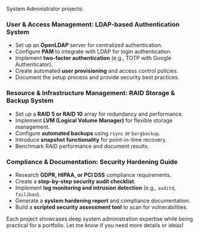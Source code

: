 System Administrator projects:

### **User & Access Management: LDAP-based Authentication System**
- Set up an **OpenLDAP** server for centralized authentication.
- Configure **PAM** to integrate with LDAP for login authentication.
- Implement **two-factor authentication** (e.g., TOTP with Google Authenticator).
- Create automated **user provisioning** and access control policies.
- Document the setup process and provide security best practices.

### **Resource & Infrastructure Management: RAID Storage & Backup System**
- Set up a **RAID 5 or RAID 10** array for redundancy and performance.
- Implement **LVM (Logical Volume Manager)** for flexible storage management.
- Configure **automated backups** using `rsync` or `borgbackup`.
- Introduce **snapshot functionality** for point-in-time recovery.
- Benchmark RAID performance and document results.

### **Compliance & Documentation: Security Hardening Guide**
- Research **GDPR, HIPAA, or PCI DSS** compliance requirements.
- Create a **step-by-step security audit checklist**.
- Implement **log monitoring and intrusion detection** (e.g., `auditd`, `fail2ban`).
- Generate a **system hardening report** and compliance documentation.
- Build a **scripted security assessment tool** to scan for vulnerabilities.

Each project showcases deep system administration expertise while being practical for a portfolio. Let me know if you need more details or ideas!